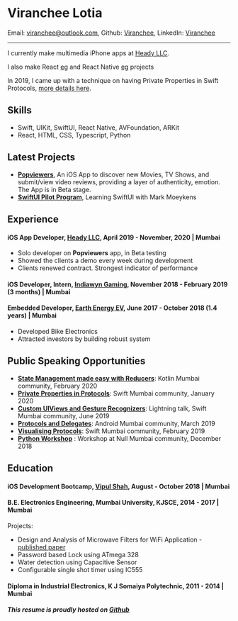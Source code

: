 # Viranchee Lotia

Email: [viranchee@outlook.com][email],
Github: [Viranchee][github],
LinkedIn: [Viranchee][linkedin]

---

I currently make multimedia iPhone apps at [Heady LLC][heady]. 

I also make React [eg][reactProject] and React Native [eg][rnProject] projects

In 2019, I came up with a technique on having Private Properties in Swift Protocols, [more details here][PrivatePropertiesInProtocols].

## Skills

- Swift, UIKit, SwiftUI, React Native, AVFoundation, ARKit
- React, HTML, CSS, Typescript, Python

## Latest Projects 

- [**Popviewers**][popviewers], An iOS App to discover new Movies, TV Shows, and submit/view video reviews, providing a layer of authenticity, emotion. The App is in Beta stage.
- [**SwiftUI Pilot Program**][bigmtnstudios], Learning SwiftUI with Mark Moeykens

## Experience 

#### iOS App Developer, [Heady LLC][heady], April 2019 - November, 2020 | Mumbai

- Solo developer on **Popviewers** app, in Beta testing
- Showed the clients a demo every week during development
- Clients renewed contract. Strongest indicator of performance

#### iOS Developer, Intern, [Indiawyn Gaming][indiawyn], November 2018 - February 2019 (3 months)  | Mumbai

#### Embedded Developer, [Earth Energy EV][earthEnergy], June 2017 - October 2018 (1.4 years) | Mumbai

- Developed Bike Electronics
- Attracted investors by building robust system

## Public Speaking Opportunities

- **[State Management made easy with Reducers][kotlinReducer]**: Kotlin Mumbai community, February 2020
- **[Private Properties in Protocols][swiftMumbaiPrivatePropertiesInProtocols]**: Swift Mumbai community, January 2020
- **[Custom UIViews and Gesture Recognizers][swiftUIViewLightning]**: Lightning talk, Swift Mumbai community, June 2019
- **[Protocols and Delegates][madProtocol]**: Android Mumbai community, March 2019
- **[Visualising Protocols][swiftMumbaiProtocols]**: Swift Mumbai community, February 2019
- **[Python Workshop][pythonWorkshop]** : Workshop at Null Mumbai community, December 2018

## Education

#### iOS Development Bootcamp, [Vipul Shah][vipulSpeaker], August - October 2018 | Mumbai

#### B.E. Electronics Engineering, Mumbai University, KJSCE, 2014 - 2017 | Mumbai


Projects:

- Design and Analysis of Microwave Filters for WiFi Application - [published paper][microwavePaper]
- Password based Lock using ATmega 328
- Water detection using Capacitive Sensor 
- Configurable single shot timer using IC555

#### Diploma in Industrial Electronics, K J Somaiya Polytechnic, 2011 - 2014 | Mumbai


##### This resume is proudly hosted on [Github][githubResume]

<!-- Links -->

<!-- Social Media -->

[twitter]: https://twitter.com/code_magician
[email]: mailto:viranchee@outlook.com
[linkedin]: https://www.linkedin.com/in/viranchee/
[website]: https://www.viranchee.com
[github]: https://github.com/Viranchee
[location]: https://www.google.co.in/maps/place/Mumbai
[githubResume]: https://github.com/Viranchee/Resume/blob/master/README.md

[twitterImg]: https://raster.shields.io/badge/Twitter-299-34A1F2.png
[emailImg]: https://raster.shields.io/badge/Email-viranchee%40outlook.com-red.png
[githubImg]: https://raster.shields.io/badge/Github-Viranchee-000000.png
[linkedinImg]: https://raster.shields.io/badge/LinkedIn-Viranchee-007AB4.png

<!-- Places Worked -->

[heady]: https://www.heady.io
[popviewers]: https://apps.apple.com/us/app/popviewers-movies-tv/id1367192101
[indiawyn]: https://www.indiawyn.com
[earthEnergy]: http://earthenergy-ev.com/

[vipulSpeaker]: https://www.de.droidcon.com/speaker/Vipul-Shah
[bigmtnstudios]: https://www.bigmountainstudio.com/swiftui-views-book

<!-- Publications -->

[microwavePaper]: http://www.ijetsr.com/images/short_pdf/1491812828_dmce943_ivenue_ijetsr.pdf

<!-- Talks -->

[pythonWorkshop]: https://www.null.co.in/events/524-mumbai-null-mumbai-public-puliya-15-december-2018-python
[swiftMumbaiProtocols]: https://www.meetup.com/SwiftMumbai/events/258465693/
[madProtocol]: https://www.meetup.com/gdg-mad/events/259838998/
[swiftUIViewLightning]: https://www.meetup.com/SwiftMumbai/events/260541095/
[swiftMumbaiPrivatePropertiesInProtocols]: https://www.meetup.com/SwiftMumbai/events/266462321/
[kotlinReducer]: https://www.meetup.com/Kotlin-User-Group-Mumbai/events/268077446/

<!-- Repos -->

[PrivatePropertiesInProtocols]: https://www.github.com/Viranchee/PrivatePropertiesInProtocols
[buggyAutoLayout]: https://github.com/Viranchee/BuggyAutolayout
[reactProject]: https://github.com/Viranchee/ChakraReactTypescript
[rnProject]: https://github.com/Viranchee/ReactNativeExplore
